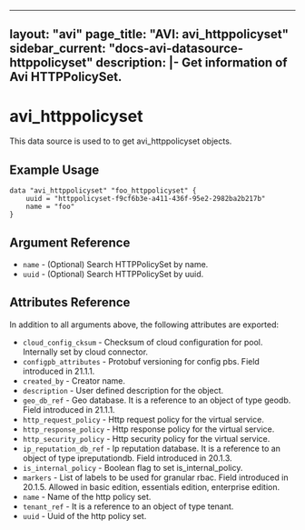 <!--
    Copyright 2021 VMware, Inc.
    SPDX-License-Identifier: Mozilla Public License 2.0
-->
---
layout: "avi"
page_title: "AVI: avi_httppolicyset"
sidebar_current: "docs-avi-datasource-httppolicyset"
description: |-
  Get information of Avi HTTPPolicySet.
---

# avi_httppolicyset

This data source is used to to get avi_httppolicyset objects.

## Example Usage

```hcl
data "avi_httppolicyset" "foo_httppolicyset" {
    uuid = "httppolicyset-f9cf6b3e-a411-436f-95e2-2982ba2b217b"
    name = "foo"
}
```

## Argument Reference

* `name` - (Optional) Search HTTPPolicySet by name.
* `uuid` - (Optional) Search HTTPPolicySet by uuid.

## Attributes Reference

In addition to all arguments above, the following attributes are exported:

* `cloud_config_cksum` - Checksum of cloud configuration for pool. Internally set by cloud connector.
* `configpb_attributes` - Protobuf versioning for config pbs. Field introduced in 21.1.1.
* `created_by` - Creator name.
* `description` - User defined description for the object.
* `geo_db_ref` - Geo database. It is a reference to an object of type geodb. Field introduced in 21.1.1.
* `http_request_policy` - Http request policy for the virtual service.
* `http_response_policy` - Http response policy for the virtual service.
* `http_security_policy` - Http security policy for the virtual service.
* `ip_reputation_db_ref` - Ip reputation database. It is a reference to an object of type ipreputationdb. Field introduced in 20.1.3.
* `is_internal_policy` - Boolean flag to set is_internal_policy.
* `markers` - List of labels to be used for granular rbac. Field introduced in 20.1.5. Allowed in basic edition, essentials edition, enterprise edition.
* `name` - Name of the http policy set.
* `tenant_ref` - It is a reference to an object of type tenant.
* `uuid` - Uuid of the http policy set.

